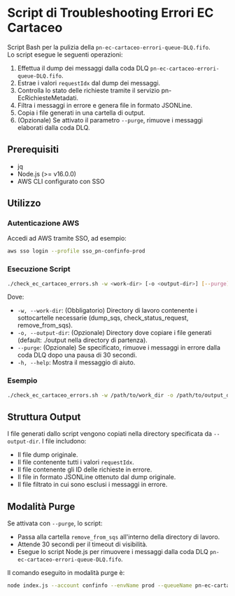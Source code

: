 # Script di Troubleshooting Errori EC Cartaceo

Script Bash per la pulizia della `pn-ec-cartaceo-errori-queue-DLQ.fifo`.  
Lo script esegue le seguenti operazioni:
1. Effettua il dump dei messaggi dalla coda DLQ `pn-ec-cartaceo-errori-queue-DLQ.fifo`.
2. Estrae i valori `requestIdx` dal dump dei messaggi.
3. Controlla lo stato delle richieste tramite il servizio pn-EcRichiesteMetadati.
4. Filtra i messaggi in errore e genera file in formato JSONLine.
5. Copia i file generati in una cartella di output.
6. (Opzionale) Se attivato il parametro `--purge`, rimuove i messaggi elaborati dalla coda DLQ.

## Prerequisiti

- jq
- Node.js (>= v16.0.0)
- AWS CLI configurato con SSO

## Utilizzo

### Autenticazione AWS

Accedi ad AWS tramite SSO, ad esempio:
```bash
aws sso login --profile sso_pn-confinfo-prod
```

### Esecuzione Script

```bash
./check_ec_cartaceo_errors.sh -w <work-dir> [-o <output-dir>] [--purge]
```

Dove:
- `-w, --work-dir`: (Obbligatorio) Directory di lavoro contenente i sottocartelle necessarie (dump_sqs, check_status_request, remove_from_sqs).
- `-o, --output-dir`: (Opzionale) Directory dove copiare i file generati (default: ./output nella directory di partenza).
- `--purge`: (Opzionale) Se specificato, rimuove i messaggi in errore dalla coda DLQ dopo una pausa di 30 secondi.
- `-h, --help`: Mostra il messaggio di aiuto.

### Esempio

```bash
./check_ec_cartaceo_errors.sh -w /path/to/work_dir -o /path/to/output_dir --purge
```

## Struttura Output

I file generati dallo script vengono copiati nella directory specificata da `--output-dir`. I file includono:
- Il file dump originale.
- Il file contenente tutti i valori `requestIdx`.
- Il file contenente gli ID delle richieste in errore.
- Il file in formato JSONLine ottenuto dal dump originale.
- Il file filtrato in cui sono esclusi i messaggi in errore.

## Modalità Purge

Se attivata con `--purge`, lo script:
- Passa alla cartella `remove_from_sqs` all'interno della directory di lavoro.
- Attende 30 secondi per il timeout di visibilità.
- Esegue lo script Node.js per rimuovere i messaggi dalla coda DLQ `pn-ec-cartaceo-errori-queue-DLQ.fifo`.

Il comando eseguito in modalità purge è:
```bash
node index.js --account confinfo --envName prod --queueName pn-ec-cartaceo-errori-queue-DLQ.fifo --visibilityTimeout 30 --fileName <filtered_dump>
```